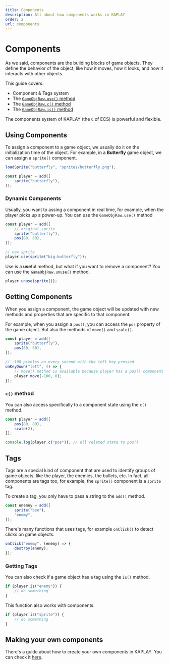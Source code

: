 ```yaml
---
title: Components
description: All about how components works in KAPLAY
order: 2
url: components
---
```


# Components

As we said, components are the building blocks of game objects. They define the
behavior of the object, like how it moves, how it looks, and how it interacts
with other objects.

This guide covers:

- Component & Tags system
- The
  [`GameObjRaw.use()` method](https://kaplayjs.com/doc/GameObjRaw/#GameObjRaw-use)
- The
  [`GameObjRaw.c()` method](https://kaplayjs.com/doc/GameObjRaw/#GameObjRaw-c)
- The
  [`GameObjRaw.is()` method](https://kaplayjs.com/doc/GameObjRaw/#GameObjRaw-is)

The components system of KAPLAY (the `C` of ECS) is powerful and flexible.

## Using Components

To assign a component to a game object, we usually do it on the initialization
time of the object. For example, in a **Butterfly** game object, we can assign a
`sprite()` component.

```js
loadSprite("butterfly", "sprites/butterfly.png");

const player = add([
    sprite("butterfly"),
]);
```

### Dynamic Components

Usually, you want to assing a component in real time, for example, when the
player picks up a power-up. You can use the `GameObjRaw.use()` method

```js
const player = add([
    // original sprite
    sprite("butterfly"),
    pos(80, 80),
]);

// new sprite
player.use(sprite("big-butterfly"));
```

Use is a **use**ful method, but what if you want to remove a component? You can
use the `GameObjRaw.unuse()` method.

```js
player.unuse(sprite());
```

## Getting Components

When you assign a component, the game object will be updated with new methods
and properties that are specific to that component.

For example, when you assign a `pos()`, you can access the `pos` property of the
game object. But also the methods of `move()` and `scale()`.

```js
const player = add([
    sprite("butterfly"),
    pos(80, 80),
]);

// -100 pixeles on every second with the left key pressed
onKeyDown("left", () => {
    // move() method is available because player has a pos() component
    player.move(-100, 0);
});
```

### `c()` method

You can also access specifically to a component state using the `c()` method.

```js
const player = add([
    pos(80, 80),
    scale(2),
]);

console.log(player.c("pos")); // all related state to pos()
```

## Tags

Tags are a special kind of component that are used to identify groups of game
objects, like the player, the enemies, the bullets, etc. In fact, all components
are tags too, for example, the `sprite()` component is a `sprite` tag.

To create a tag, you only have to pass a string to the `add()` method.

```js
const enemey = add([
    sprite("bee"),
    "enemy",
]);
```

There's many functions that uses tags, for example `onClick()` to detect clicks
on game objects.

```js
onClick("enemy", (enemy) => {
    destroy(enemy);
});
```

### Getting Tags

You can also check if a game object has a tag using the `is()` method.

```js
if (player.is("enemy")) {
    // do something
}
```

This function also works with components.

```js
if (player.is("sprite")) {
    // do something
}
```

## Making your own components

There's a guide about how to create your own components in KAPLAY. You can check
it [here](https://kaplayjs.com/guides/custom_components/).

